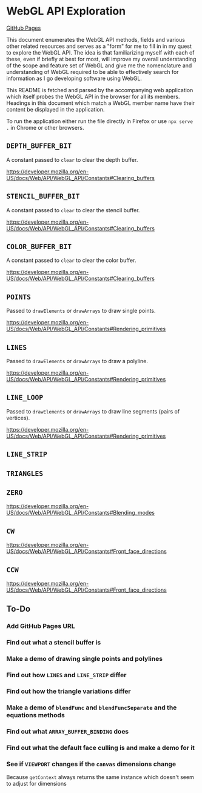 # WebGL API Exploration

[GitHub Pages]()

This document enumerates the WebGL API methods, fields and various other related
resources and serves as a "form" for me to fill in in my quest to explore the
WebGL API. The idea is that familiarizing myself with each of these, even if
briefly at best for most, will improve my overall understanding of the scope and
feature set of WebGL and give me the nomenclature and understanding of WebGL
required to be able to effectively search for information as I go developing
software using WebGL.

This README is fetched and parsed by the accompanying web application which itself
probes the WebGL API in the browser for all its members. Headings in this document
which match a WebGL member name have their content be displayed in the application.

To run the application either run the file directly in Firefox or use `npx serve .`
in Chrome or other browsers.

## `DEPTH_BUFFER_BIT`

A constant passed to `clear` to clear the depth buffer.

https://developer.mozilla.org/en-US/docs/Web/API/WebGL_API/Constants#Clearing_buffers

## `STENCIL_BUFFER_BIT`

A constant passed to `clear` to clear the stencil buffer.

https://developer.mozilla.org/en-US/docs/Web/API/WebGL_API/Constants#Clearing_buffers

## `COLOR_BUFFER_BIT`

A constant passed to `clear` to clear the color buffer.

https://developer.mozilla.org/en-US/docs/Web/API/WebGL_API/Constants#Clearing_buffers

## `POINTS`

Passed to `drawElements` or `drawArrays` to draw single points.

https://developer.mozilla.org/en-US/docs/Web/API/WebGL_API/Constants#Rendering_primitives

## `LINES`

Passed to `drawElements` or `drawArrays` to draw a polyline.

https://developer.mozilla.org/en-US/docs/Web/API/WebGL_API/Constants#Rendering_primitives

## `LINE_LOOP`

Passed to `drawElements` or `drawArrays` to draw line segments (pairs of vertices).

https://developer.mozilla.org/en-US/docs/Web/API/WebGL_API/Constants#Rendering_primitives

## `LINE_STRIP`

## `TRIANGLES`

## `ZERO`

https://developer.mozilla.org/en-US/docs/Web/API/WebGL_API/Constants#Blending_modes

## `CW`

https://developer.mozilla.org/en-US/docs/Web/API/WebGL_API/Constants#Front_face_directions

## `CCW`

https://developer.mozilla.org/en-US/docs/Web/API/WebGL_API/Constants#Front_face_directions

## To-Do

### Add GitHub Pages URL

### Find out what a stencil buffer is

### Make a demo of drawing single points and polylines

### Find out how `LINES` and `LINE_STRIP` differ

### Find out how the triangle variations differ

### Make a demo of `blendFunc` and `blendFuncSeparate` and the equations methods

### Find out what `ARRAY_BUFFER_BINDING` does

### Find out what the default face culling is and make a demo for it

### See if `VIEWPORT` changes if the `canvas` dimensions change

Because `getContext` always returns the same instance which doesn't seem to adjust for dimensions
